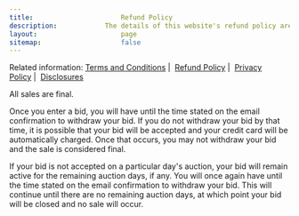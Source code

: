```yaml
---
title:						Refund Policy
description:			The details of this website's refund policy are defined here.
layout:						page
sitemap:					false
---
```



<p>
	<span>
		Related information: 
		<a href="{{ '/terms' | relative_url }}">Terms and Conditions</a> | 
		<a href="{{ '/refund-policy' | relative_url }}">Refund Policy</a> | 
		<a href="{{ '/privacy' | relative_url }}">Privacy Policy</a> | 
		<a href="{{ '/disclosures' | relative_url }}">Disclosures</a>
	</span>
</p>
All sales are final. 

Once you enter a bid, you will have until the time stated on the email confirmation to withdraw your bid. If you do not withdraw your bid by that time, it is possible that your bid will be accepted and your credit card will be automatically charged. Once that occurs, you may not withdraw your bid and the sale is considered final.

If your bid is not accepted on a particular day's auction, your bid will remain active for the remaining auction days, if any. You will once again have until the time stated on the email confirmation to withdraw your bid. This will continue until there are no remaining auction days, at which point your bid will be closed and no sale will occur.

